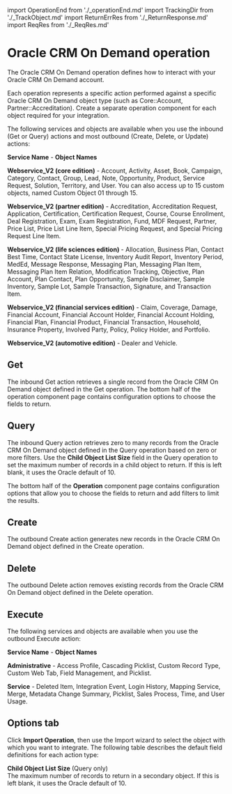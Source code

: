 import OperationEnd from './_operationEnd.md'
import TrackingDir from './_TrackObject.md'
import ReturnErrRes from './_ReturnResponse.md'
import ReqRes from './_ReqRes.md'


# Oracle CRM On Demand operation 

<head>
  <meta name="guidename" content="Integration"/>
  <meta name="context" content="GUID-fbab6803-34ce-4b7e-9f65-00031c196508"/>
</head>


The Oracle CRM On Demand operation defines how to interact with your Oracle CRM On Demand account.

Each operation represents a specific action performed against a specific Oracle CRM On Demand object type \(such as Core::Account, Partner::Accreditation\). Create a separate operation component for each object required for your integration.

The following services and objects are available when you use the inbound \(Get or Query\) actions and most outbound \(Create, Delete, or Update\) actions:

**Service Name** - 
 **Object Names**

**Webservice\_V2 \(core edition\)** - 
 Account, Activity, Asset, Book, Campaign, Category, Contact, Group, Lead, Note, Opportunity, Product, Service Request, Solution, Territory, and User. You can also access up to 15 custom objects, named Custom Object 01 through 15.

**Webservice\_V2 \(partner edition\)** - 
 Accreditation, Accreditation Request, Application, Certification, Certification Request, Course, Course Enrollment, Deal Registration, Exam, Exam Registration, Fund, MDF Request, Partner, Price List, Price List Line Item, Special Pricing Request, and Special Pricing Request Line Item.

**Webservice\_V2 \(life sciences edition\)** - 
 Allocation, Business Plan, Contact Best Time, Contact State License, Inventory Audit Report, Inventory Period, MedEd, Message Response, Messaging Plan, Messaging Plan Item, Messaging Plan Item Relation, Modification Tracking, Objective, Plan Account, Plan Contact, Plan Opportunity, Sample Disclaimer, Sample Inventory, Sample Lot, Sample Transaction, Signature, and Transaction Item.

**Webservice\_V2 \(financial services edition\)** - 
Claim, Coverage, Damage, Financial Account, Financial Account Holder, Financial Account Holding, Financial Plan, Financial Product, Financial Transaction, Household, Insurance Property, Involved Party, Policy, Policy Holder, and Portfolio.

**Webservice\_V2 \(automotive edition\)** - 
  Dealer and Vehicle.

## Get 

The inbound Get action retrieves a single record from the Oracle CRM On Demand object defined in the Get operation. The bottom half of the operation component page contains configuration options to choose the fields to return.

## Query 

The inbound Query action retrieves zero to many records from the Oracle CRM On Demand object defined in the Query operation based on zero or more filters. Use the **Child Object List Size** field in the Query operation to set the maximum number of records in a child object to return. If this is left blank, it uses the Oracle default of 10.

The bottom half of the **Operation** component page contains configuration options that allow you to choose the fields to return and add filters to limit the results.

## Create 

The outbound Create action generates new records in the Oracle CRM On Demand object defined in the Create operation.

## Delete 

The outbound Delete action removes existing records from the Oracle CRM On Demand object defined in the Delete operation.

## Execute 

The following services and objects are available when you use the outbound Execute action:

**Service Name** - 
 **Object Names**

**Administrative** - 
 Access Profile, Cascading Picklist, Custom Record Type, Custom Web Tab, Field Management, and Picklist.

**Service** - 
Deleted Item, Integration Event, Login History, Mapping Service, Merge, Metadata Change Summary, Picklist, Sales Process, Time, and User Usage.

## **Options** tab 

Click **Import Operation**, then use the Import wizard to select the object with which you want to integrate. The following table describes the default field definitions for each action type:


  

<TrackingDir />
<ReqRes />
<ReturnErrRes />

**Child Object List Size** \(Query only\)  
 The maximum number of records to return in a secondary object. If this is left blank, it uses the Oracle default of 10.

<OperationEnd />